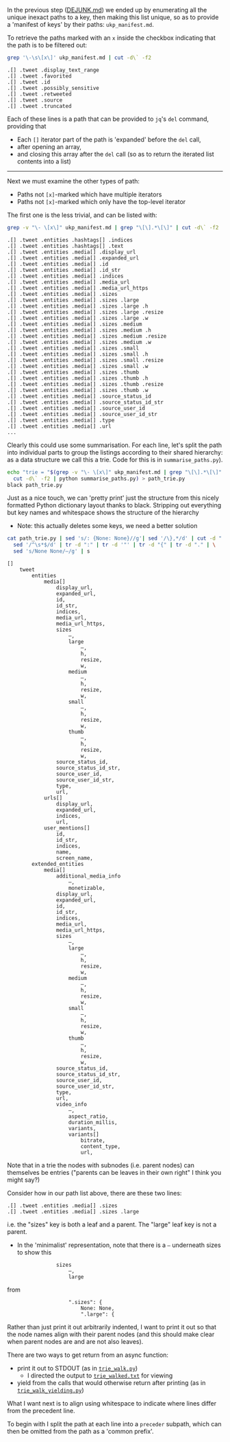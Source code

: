 In the previous step ([DEJUNK.md](DEJUNK.md)) we ended up by enumerating all the unique inexact paths to a key,
then making this list unique, so as to provide a 'manifest of keys' by their paths: `ukp_manifest.md`.

To retrieve the paths marked with an `x` inside the checkbox indicating that the path is to be filtered out:

```sh
grep '\-\s\[x\]' ukp_manifest.md | cut -d\` -f2
```

```STDOUT
.[] .tweet .display_text_range
.[] .tweet .favorited
.[] .tweet .id
.[] .tweet .possibly_sensitive
.[] .tweet .retweeted
.[] .tweet .source
.[] .tweet .truncated
```

Each of these lines is a path that can be provided to `jq`'s `del` command, providing that

- Each `[]` iterator part of the path is 'expanded' before the `del` call,
- after opening an array,
- and closing this array after the `del` call (so as to return the iterated list contents into a list)

---

Next we must examine the other types of path:

- Paths not `[x]`-marked which have multiple iterators
- Paths not `[x]`-marked which only have the top-level iterator

The first one is the less trivial, and can be listed with:

```sh
grep -v "\- \[x\]" ukp_manifest.md | grep "\[\].*\[\]" | cut -d\` -f2
```

```STDOUT
.[] .tweet .entities .hashtags[] .indices
.[] .tweet .entities .hashtags[] .text
.[] .tweet .entities .media[] .display_url
.[] .tweet .entities .media[] .expanded_url
.[] .tweet .entities .media[] .id
.[] .tweet .entities .media[] .id_str
.[] .tweet .entities .media[] .indices
.[] .tweet .entities .media[] .media_url
.[] .tweet .entities .media[] .media_url_https
.[] .tweet .entities .media[] .sizes
.[] .tweet .entities .media[] .sizes .large
.[] .tweet .entities .media[] .sizes .large .h
.[] .tweet .entities .media[] .sizes .large .resize
.[] .tweet .entities .media[] .sizes .large .w
.[] .tweet .entities .media[] .sizes .medium
.[] .tweet .entities .media[] .sizes .medium .h
.[] .tweet .entities .media[] .sizes .medium .resize
.[] .tweet .entities .media[] .sizes .medium .w
.[] .tweet .entities .media[] .sizes .small
.[] .tweet .entities .media[] .sizes .small .h
.[] .tweet .entities .media[] .sizes .small .resize
.[] .tweet .entities .media[] .sizes .small .w
.[] .tweet .entities .media[] .sizes .thumb
.[] .tweet .entities .media[] .sizes .thumb .h
.[] .tweet .entities .media[] .sizes .thumb .resize
.[] .tweet .entities .media[] .sizes .thumb .w
.[] .tweet .entities .media[] .source_status_id
.[] .tweet .entities .media[] .source_status_id_str
.[] .tweet .entities .media[] .source_user_id
.[] .tweet .entities .media[] .source_user_id_str
.[] .tweet .entities .media[] .type
.[] .tweet .entities .media[] .url
...
```

Clearly this could use some summarisation. For each line, let's split the path into
individual parts to group the listings according to their shared hierarchy: as a
data structure we call this a trie. Code for this is in `summarise_paths.py`).

```sh
echo "trie = "$(grep -v "\- \[x\]" ukp_manifest.md | grep "\[\].*\[\]" | \
  cut -d\` -f2 | python summarise_paths.py) > path_trie.py
black path_trie.py
```

Just as a nice touch, we can 'pretty print' just the structure from this nicely formatted
Python dictionary layout thanks to black. Stripping out everything but key names and
whitespace shows the structure of the hierarchy

- Note: this actually deletes some keys, we need a better solution

```sh
cat path_trie.py | sed 's/: {None: None}//g'| sed '/\},*/d' | cut -d " " -f 5- | \
  sed '/^\s*$/d' | tr -d ":" | tr -d '"' | tr -d "{" | tr -d "." | \
  sed 's/None None/—/g' | s
```

```STDOUT
[] 
    tweet 
        entities 
            media[] 
                display_url,
                expanded_url,
                id,
                id_str,
                indices,
                media_url,
                media_url_https,
                sizes 
                    —,
                    large 
                        —,
                        h,
                        resize,
                        w,
                    medium 
                        —,
                        h,
                        resize,
                        w,
                    small 
                        —,
                        h,
                        resize,
                        w,
                    thumb 
                        —,
                        h,
                        resize,
                        w,
                source_status_id,
                source_status_id_str,
                source_user_id,
                source_user_id_str,
                type,
                url,
            urls[] 
                display_url,
                expanded_url,
                indices,
                url,
            user_mentions[] 
                id,
                id_str,
                indices,
                name,
                screen_name,
        extended_entities 
            media[] 
                additional_media_info 
                    —,
                    monetizable,
                display_url,
                expanded_url,
                id,
                id_str,
                indices,
                media_url,
                media_url_https,
                sizes 
                    —,
                    large 
                        —,
                        h,
                        resize,
                        w,
                    medium 
                        —,
                        h,
                        resize,
                        w,
                    small 
                        —,
                        h,
                        resize,
                        w,
                    thumb 
                        —,
                        h,
                        resize,
                        w,
                source_status_id,
                source_status_id_str,
                source_user_id,
                source_user_id_str,
                type,
                url,
                video_info 
                    —,
                    aspect_ratio,
                    duration_millis,
                    variants,
                    variants[] 
                        bitrate,
                        content_type,
                        url,

```

Note that in a trie the nodes with subnodes (i.e. parent nodes) can themselves be
entries ("parents can be leaves in their own right" I think you might say?)

Consider how in our path list above, there are these two lines:

```
.[] .tweet .entities .media[] .sizes
.[] .tweet .entities .media[] .sizes .large
```

i.e. the "sizes" key is both a leaf and a parent. The "large" leaf key is not a parent.

- In the 'minimalist' representation, note that there is a `—` underneath sizes to show this

```
                sizes 
                    —,
                    large 
```

from

```
                    ".sizes": {
                        None: None,
                        ".large": {
```

Rather than just print it out arbitrarily indented, I want to print it out so that
the node names align with their parent nodes (and this should make clear when parent
nodes are and are not also leaves).

There are two ways to get return from an async function:
- print it out to STDOUT (as in [`trie_walk.py`](trie_walk.py))
  - I directed the output to [`trie_walked.txt`](trie_walked.txt) for viewing
- yield from the calls that would otherwise return after printing (as in [`trie_walk_yielding.py`](trie_walk_yielding.py))

What I want next is to align using whitespace to indicate where lines differ from the precedent line.

To begin with I split the path at each line into a `preceder` subpath, which can then be omitted from the path as a 'common prefix'.
